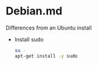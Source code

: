 # Debian.md

Differences from an Ubuntu install

* Install sudo

  ```bash
  su -
  apt-get install -y sudo
  ```

